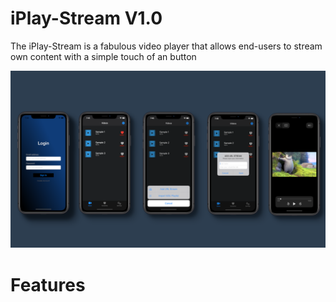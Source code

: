 # iPlay-Stream V1.0
The iPlay-Stream is a fabulous video player that allows end-users to stream own content with a simple touch of an button

![Alt text](src/bg_template.png?raw=true "Optional Title")



# Features
